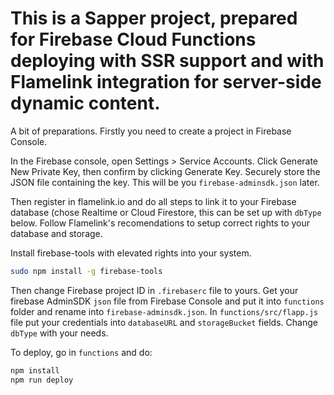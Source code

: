 # This is a Sapper project, prepared for Firebase Cloud Functions deploying with SSR support and with Flamelink integration for server-side dynamic content.

A bit of preparations.
Firstly you need to create a project in Firebase Console.

In the Firebase console, open Settings > Service Accounts.
Click Generate New Private Key, then confirm by clicking Generate Key.
Securely store the JSON file containing the key. This will be you `firebase-adminsdk.json` later.

Then register in flamelink.io and do all steps to link it to your Firebase database (chose Realtime or Cloud Firestore, this can be set up with `dbType` below.
Follow Flamelink's recomendations to setup correct rights to your database and storage.

Install firebase-tools with elevated rights into your system.

```bash
sudo npm install -g firebase-tools
```

Then change Firebase project ID in `.firebaserc` file to yours. 
Get your firebase AdminSDK `json` file from Firebase Console and put it into `functions` folder and rename into `firebase-adminsdk.json`.
In `functions/src/flapp.js` file put your credentials into `databaseURL` and `storageBucket` fields. Change `dbType` with your needs.

To deploy, go in `functions` and do:

```bash
npm install
npm run deploy
```
